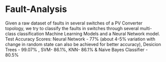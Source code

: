 # Fault-Analysis
Given a raw dataset of faults in several switches of a PV Converter topology, we try to classify the faults in switches through several multi-class classification Machine Learning Models and a Neural Network model.
Test Accuracy Scores:
Neural Network - 77% (about 4-5% variation with change in random state can also be achieved for better accuracy),
Desicion Trees - 99.07% ,
SVM- 86.1%,
KNN- 86.1% &
Naive Bayes Classifier - 80.5%
